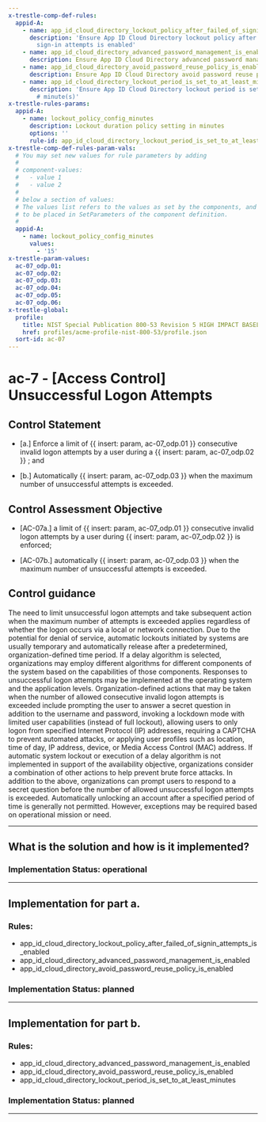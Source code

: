 ```yaml
---
x-trestle-comp-def-rules:
  appid-A:
    - name: app_id_cloud_directory_lockout_policy_after_failed_of_signin_attempts_is_enabled
      description: 'Ensure App ID Cloud Directory lockout policy after failed # of
        sign-in attempts is enabled'
    - name: app_id_cloud_directory_advanced_password_management_is_enabled
      description: Ensure App ID Cloud Directory advanced password management is enabled
    - name: app_id_cloud_directory_avoid_password_reuse_policy_is_enabled
      description: Ensure App ID Cloud Directory avoid password reuse policy is enabled
    - name: app_id_cloud_directory_lockout_period_is_set_to_at_least_minutes
      description: 'Ensure App ID Cloud Directory lockout period is set to at least
        # minute(s)'
x-trestle-rules-params:
  appid-A:
    - name: lockout_policy_config_minutes
      description: Lockout duration policy setting in minutes
      options: ''
      rule-id: app_id_cloud_directory_lockout_period_is_set_to_at_least_minutes
x-trestle-comp-def-rules-param-vals:
  # You may set new values for rule parameters by adding
  #
  # component-values:
  #   - value 1
  #   - value 2
  #
  # below a section of values:
  # The values list refers to the values as set by the components, and the component-values are the new values
  # to be placed in SetParameters of the component definition.
  #
  appid-A:
    - name: lockout_policy_config_minutes
      values:
        - '15'
x-trestle-param-values:
  ac-07_odp.01:
  ac-07_odp.02:
  ac-07_odp.03:
  ac-07_odp.04:
  ac-07_odp.05:
  ac-07_odp.06:
x-trestle-global:
  profile:
    title: NIST Special Publication 800-53 Revision 5 HIGH IMPACT BASELINE
    href: profiles/acme-profile-nist-800-53/profile.json
  sort-id: ac-07
---
```


# ac-7 - \[Access Control\] Unsuccessful Logon Attempts

## Control Statement

- \[a.\] Enforce a limit of {{ insert: param, ac-07_odp.01 }} consecutive invalid logon attempts by a user during a {{ insert: param, ac-07_odp.02 }} ; and

- \[b.\] Automatically {{ insert: param, ac-07_odp.03 }} when the maximum number of unsuccessful attempts is exceeded.

## Control Assessment Objective

- \[AC-07a.\] a limit of {{ insert: param, ac-07_odp.01 }} consecutive invalid logon attempts by a user during {{ insert: param, ac-07_odp.02 }} is enforced;

- \[AC-07b.\] automatically {{ insert: param, ac-07_odp.03 }} when the maximum number of unsuccessful attempts is exceeded.

## Control guidance

The need to limit unsuccessful logon attempts and take subsequent action when the maximum number of attempts is exceeded applies regardless of whether the logon occurs via a local or network connection. Due to the potential for denial of service, automatic lockouts initiated by systems are usually temporary and automatically release after a predetermined, organization-defined time period. If a delay algorithm is selected, organizations may employ different algorithms for different components of the system based on the capabilities of those components. Responses to unsuccessful logon attempts may be implemented at the operating system and the application levels. Organization-defined actions that may be taken when the number of allowed consecutive invalid logon attempts is exceeded include prompting the user to answer a secret question in addition to the username and password, invoking a lockdown mode with limited user capabilities (instead of full lockout), allowing users to only logon from specified Internet Protocol (IP) addresses, requiring a CAPTCHA to prevent automated attacks, or applying user profiles such as location, time of day, IP address, device, or Media Access Control (MAC) address. If automatic system lockout or execution of a delay algorithm is not implemented in support of the availability objective, organizations consider a combination of other actions to help prevent brute force attacks. In addition to the above, organizations can prompt users to respond to a secret question before the number of allowed unsuccessful logon attempts is exceeded. Automatically unlocking an account after a specified period of time is generally not permitted. However, exceptions may be required based on operational mission or need.

______________________________________________________________________

## What is the solution and how is it implemented?

<!-- For implementation status enter one of: implemented, partial, planned, alternative, not-applicable -->

<!-- Note that the list of rules under ### Rules: is read-only and changes will not be captured after assembly to JSON -->

<!-- Add control implementation description here for control: ac-7 -->

### Implementation Status: operational

______________________________________________________________________

## Implementation for part a.

<!-- Add control implementation description here for item a. -->

### Rules:

  - app_id_cloud_directory_lockout_policy_after_failed_of_signin_attempts_is_enabled
  - app_id_cloud_directory_advanced_password_management_is_enabled
  - app_id_cloud_directory_avoid_password_reuse_policy_is_enabled

### Implementation Status: planned

______________________________________________________________________

## Implementation for part b.

<!-- Add control implementation description here for item b. -->

### Rules:

  - app_id_cloud_directory_advanced_password_management_is_enabled
  - app_id_cloud_directory_avoid_password_reuse_policy_is_enabled
  - app_id_cloud_directory_lockout_period_is_set_to_at_least_minutes

### Implementation Status: planned

______________________________________________________________________
